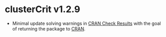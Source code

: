 # clusterCrit v1.2.9

* Minimal update solving warnings in [CRAN Check Results](https://cran-archive.r-project.org/web/checks/2023/2023-03-11_check_results_clusterCrit.html) with the goal of returning the package to [CRAN](https://cran.r-project.org).
